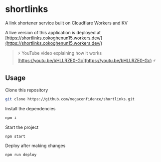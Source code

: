 # shortlinks

A link shortener service built on Cloudflare Workers and KV

A live version of this application is deployed at [https://shortlinks.cokoghenun15.workers.dev/](https://shortlinks.cokoghenun15.workers.dev/)

> ⚡️ YouTube video explaining how it works [https://youtu.be/bHLLRZE0-Gc](https://youtu.be/bHLLRZE0-Gc) ⚡️

## Usage

Clone this repository

```sh
git clone https://github.com/megaconfidence/shortlinks.git
```

Install the dependencies

```sh
npm i
```

Start the project

```sh
npm start
```

Deploy after making changes

```sh
npm run deploy
```
